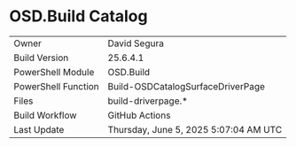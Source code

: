 ﻿# OSD.Build Catalog

| | |
|-|-|
| Owner | David Segura |
| Build Version | 25.6.4.1 |
| PowerShell Module | OSD.Build |
| PowerShell Function | Build-OSDCatalogSurfaceDriverPage |
| Files | build-driverpage.* |
| Build Workflow | GitHub Actions |
| Last Update | Thursday, June 5, 2025 5:07:04 AM UTC |
